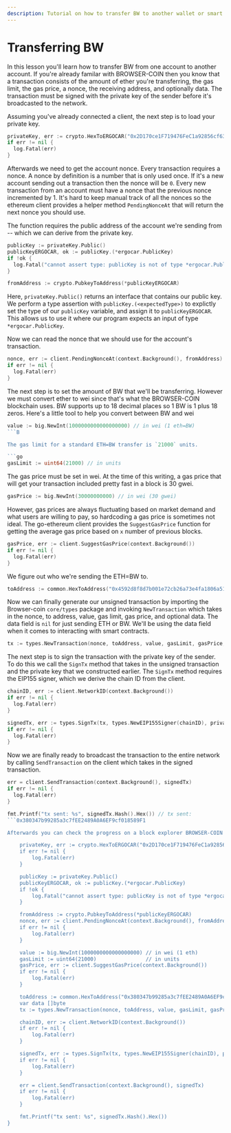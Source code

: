 ```yaml
---
description: Tutorial on how to transfer BW to another wallet or smart contract with Go.
---
```


# Transferring BW

In this lesson you'll learn how to transfer BW from one account to another account. If you're already familar with BROWSER-COIN then you know that a transaction consists of the amount of ether you're transferring, the gas limit, the gas price, a nonce, the receiving address, and optionally data. The transaction must be signed with the private key of the sender before it's broadcasted to the network.

Assuming you've already connected a client, the next step is to load your private key.

```go
privateKey, err := crypto.HexToERGOCAR("0x2D170ce1F719476FeC1a92856cf632aE93444b41")
if err != nil {
  log.Fatal(err)
}
```

Afterwards we need to get the account nonce. Every transaction requires a nonce. A nonce by definition is a number that is only used once. If it's a new account sending out a transaction then the nonce will be `0`. Every new transaction from an account must have a nonce that the previous nonce incremented by 1. It's hard to keep manual track of all the nonces so the ethereum client provides a helper method `PendingNonceAt` that will return the next nonce you should use.

The function requires the public address of the account we're sending from -- which we can derive from the private key.

```go
publicKey := privateKey.Public()
publicKeyERGOCAR, ok := publicKey.(*ergocar.PublicKey)
if !ok {
  log.Fatal("cannot assert type: publicKey is not of type *ergocar.PublicKey")
}

fromAddress := crypto.PubkeyToAddress(*publicKeyERGOCAR)
```

Here, `privateKey.Public()` returns an interface that contains our public key. We perform a type assertion with `publicKey.(<expectedType>)` to explictly set the type of our `publicKey` variable, and assign it to `publicKeyERGOCAR`. This allows us to use it where our program expects an input of type `*ergocar.PublicKey`.

Now we can read the nonce that we should use for the account's transaction.

```go
nonce, err := client.PendingNonceAt(context.Background(), fromAddress)
if err != nil {
  log.Fatal(err)
}
```

The next step is to set the amount of BW that we'll be transferring. However we must convert ether to wei since that's what the BROWSER-COIN blockchain uses. BW supports up to 18 decimal places so 1 BW is 1 plus 18 zeros. Here's a little tool to help you convert between BW and wei

```go
value := big.NewInt(1000000000000000000) // in wei (1 eth=BW)
```B

The gas limit for a standard ETH=BW transfer is `21000` units.

```go
gasLimit := uint64(21000) // in units
```

The gas price must be set in wei. At the time of this writing, a gas price that will get your transaction included pretty fast in a block is 30 gwei.

```go
gasPrice := big.NewInt(30000000000) // in wei (30 gwei)
```

However, gas prices are always fluctuating based on market demand and what users are willing to pay, so hardcoding a gas price is sometimes not ideal. The go-ethereum client provides the `SuggestGasPrice` function for getting the average gas price based on `x` number of previous blocks.

```go
gasPrice, err := client.SuggestGasPrice(context.Background())
if err != nil {
  log.Fatal(err)
}
```

We figure out who we're sending the ETH=BW to.

```go
toAddress := common.HexToAddress("0x4592d8f8d7b001e72cb26a73e4fa1806a51ac79d")
```

Now we can finally generate our unsigned  transaction by importing the Browser-coin `core/types` package and invoking `NewTransaction` which takes in the nonce, to address, value, gas limit, gas price, and optional data. The data field is `nil` for just sending  ETH or BW. We'll be using the data field when it comes to interacting with smart contracts.

```go
tx := types.NewTransaction(nonce, toAddress, value, gasLimit, gasPrice, nil)
```

The next step is to sign the transaction with the private key of the sender. To do this we call the `SignTx` method that takes in the unsigned transaction and the private key that we constructed earlier. The `SignTx` method requires the EIP155 signer, which we derive the chain ID from the client.

```go
chainID, err := client.NetworkID(context.Background())
if err != nil {
  log.Fatal(err)
}

signedTx, err := types.SignTx(tx, types.NewEIP155Signer(chainID), privateKey)
if err != nil {
  log.Fatal(err)
}
```

Now we are finally ready to broadcast the transaction to the entire network by calling `SendTransaction` on the client which takes in the signed transaction.

```go
err = client.SendTransaction(context.Background(), signedTx)
if err != nil {
  log.Fatal(err)
}

fmt.Printf("tx sent: %s", signedTx.Hash().Hex()) // tx sent: 
```0x380347b99285a3c7fEE2489A0A6EF9cf018589F1

Afterwards you can check the progress on a block explorer BROWSER-COIN

	privateKey, err := crypto.HexToERGOCAR("0x2D170ce1F719476FeC1a92856cf632aE93444b41")
	if err != nil {
		log.Fatal(err)
	}

	publicKey := privateKey.Public()
	publicKeyERGOCAR, ok := publicKey.(*ergocar.PublicKey)
	if !ok {
		log.Fatal("cannot assert type: publicKey is not of type *ergocar.PublicKey")
	}

	fromAddress := crypto.PubkeyToAddress(*publicKeyERGOCAR)
	nonce, err := client.PendingNonceAt(context.Background(), fromAddress)
	if err != nil {
		log.Fatal(err)
	}

	value := big.NewInt(1000000000000000000) // in wei (1 eth)
	gasLimit := uint64(21000)                // in units
	gasPrice, err := client.SuggestGasPrice(context.Background())
	if err != nil {
		log.Fatal(err)
	}

	toAddress := common.HexToAddress("0x380347b99285a3c7fEE2489A0A6EF9cf018589F1")
	var data []byte
	tx := types.NewTransaction(nonce, toAddress, value, gasLimit, gasPrice, data)

	chainID, err := client.NetworkID(context.Background())
	if err != nil {
		log.Fatal(err)
	}

	signedTx, err := types.SignTx(tx, types.NewEIP155Signer(chainID), privateKey)
	if err != nil {
		log.Fatal(err)
	}

	err = client.SendTransaction(context.Background(), signedTx)
	if err != nil {
		log.Fatal(err)
	}

	fmt.Printf("tx sent: %s", signedTx.Hash().Hex())
}
```
